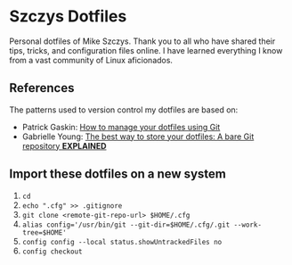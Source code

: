 # Szczys Dotfiles

Personal dotfiles of Mike Szczys. Thank you to all who have shared their tips,
tricks, and configuration files online. I have learned everything I know from a
vast community of Linux aficionados.

## References

The patterns used to version control my dotfiles are based on:

* Patrick Gaskin: [How to manage your dotfiles using
  Git](https://pgaskin.net/posts/git-dotfiles/)
* Gabrielle Young: [The best way to store your dotfiles: A bare Git repository
  **EXPLAINED**](https://www.ackama.com/what-we-think/the-best-way-to-store-your-dotfiles-a-bare-git-repository-explained/)

## Import these dotfiles on a new system

1. `cd`
2. `echo ".cfg" >> .gitignore`
3. `git clone <remote-git-repo-url> $HOME/.cfg`
4. `alias config='/usr/bin/git --git-dir=$HOME/.cfg/.git --work-tree=$HOME'`
5. `config config --local status.showUntrackedFiles no`
6. `config checkout`
